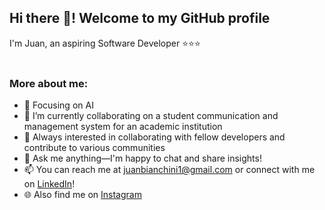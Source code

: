 ## Hi there 👋! Welcome to my GitHub profile 
I'm Juan, an aspiring Software Developer ⭐⭐⭐
<br><br>
### More about me:
- 🌱 Focusing on AI
- 🔭 I’m currently collaborating on a student communication and management system for an academic institution
- 👯 Always interested in collaborating with fellow developers and contribute to various communities
- 💬 Ask me anything—I'm happy to chat and share insights!
- 📫 You can reach me at [juanbianchini1@gmail.com](mailto:juanbianchini1@gmail.com) or connect with me on [LinkedIn](https://www.linkedin.com/in/juanbianchini)!
- 🌐 Also find me on [Instagram](https://www.instagram.com/juanbianchini1)
  
<!--
**this is my 'README.md` file**
-->
